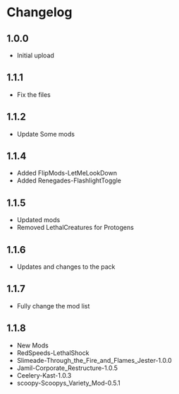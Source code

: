 # Changelog

## 1.0.0

- Initial upload

## 1.1.1

- Fix the files

## 1.1.2

- Update Some mods

## 1.1.4

- Added FlipMods-LetMeLookDown
- Added Renegades-FlashlightToggle

## 1.1.5

- Updated mods
- Removed LethalCreatures for Protogens

## 1.1.6

- Updates and changes to the pack

## 1.1.7

- Fully change the mod list

## 1.1.8
- New Mods
- RedSpeeds-LethalShock
- Slimeade-Through_the_Fire_and_Flames_Jester-1.0.0
- Jamil-Corporate_Restructure-1.0.5
- Ceelery-Kast-1.0.3
- scoopy-Scoopys_Variety_Mod-0.5.1
